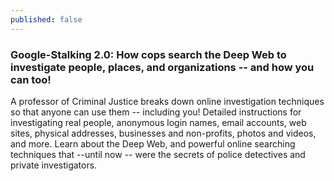 ```yaml
---
published: false
---
```



### Google-Stalking 2.0: How cops search the Deep Web to investigate people, places, and organizations -- and how you can too!

A professor of Criminal Justice breaks down online investigation techniques so that anyone can use them -- including you! Detailed instructions for investigating real people, anonymous login names, email accounts, web sites, physical addresses, businesses and non-profits, photos and videos, and more. Learn about the Deep Web, and powerful online searching techniques that --until now -- were the secrets of police detectives and private investigators.


